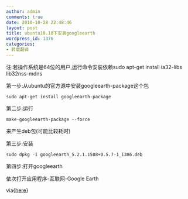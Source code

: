 ```yaml
---
author: admin
comments: true
date: 2010-10-28 22:48:46
layout: post
title: ubuntu10.10下安装googleearth
wordpress_id: 1376
categories:
- 转载翻译
---
```


注:若操作系统是64位的用户,运行命令安装依赖sudo apt-get install ia32-libs lib32nss-mdns

第一步:从ubuntu的官方源中安装googleearth-package这个包

    sudo apt-get install googleearth-package

第二步:运行

    make-googleearth-package --force

来产生deb包(可能比较耗时)

第三步:安装

    sudo dpkg -i googleearth_5.2.1.1588+0.5.7-1_i386.deb 

第四步:打开googleearth

依次打开应用程序-互联网-Google Earth

via{[here](http://ubuntuguide.net/how-to-install-google-earth-in-ubuntu-10-10-maverick)}

